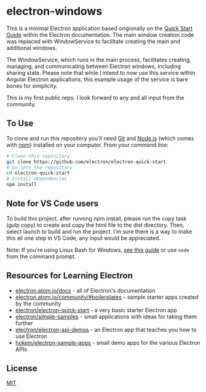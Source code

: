 # electron-windows

This is a minimal Electron application based origionally on the [Quick Start Guide](http://electron.atom.io/docs/tutorial/quick-start) within the Electron documentation. The main window creation code was replaced with WindowService to facilitate creating the main and additional windows. 

The WindowService, which runs in the main process, facilitates creating, managing, and communicating between Electron windows, including sharing state. Please note that while I intend to now use this service within Angular Electron applications, this example usage of the service is bare bones for simplicity.

This is my first public repo. I look forward to any and all input from the community.


## To Use

To clone and run this repository you'll need [Git](https://git-scm.com) and [Node.js](https://nodejs.org/en/download/) (which comes with [npm](http://npmjs.com)) installed on your computer. From your command line:

```bash
# Clone this repository
git clone https://github.com/electron/electron-quick-start
# Go into the repository
cd electron-quick-start
# Install dependencies
npm install
```
## Note for VS Code users
To build this project, after running npm install, please run the copy task (gulp copy) to create and copy the html file to the dist directory. Then, select launch to build and run the project. I'm sure there is a way to make this all one step in VS Code, any input would be appreciated.

Note: If you're using Linux Bash for Windows, [see this guide](https://www.howtogeek.com/261575/how-to-run-graphical-linux-desktop-applications-from-windows-10s-bash-shell/) or use `node` from the command prompt.

## Resources for Learning Electron

- [electron.atom.io/docs](http://electron.atom.io/docs) - all of Electron's documentation
- [electron.atom.io/community/#boilerplates](http://electron.atom.io/community/#boilerplates) - sample starter apps created by the community
- [electron/electron-quick-start](https://github.com/electron/electron-quick-start) - a very basic starter Electron app
- [electron/simple-samples](https://github.com/electron/simple-samples) - small applications with ideas for taking them further
- [electron/electron-api-demos](https://github.com/electron/electron-api-demos) - an Electron app that teaches you how to use Electron
- [hokein/electron-sample-apps](https://github.com/hokein/electron-sample-apps) - small demo apps for the various Electron APIs

## License

[MIT](LICENSE.md)
